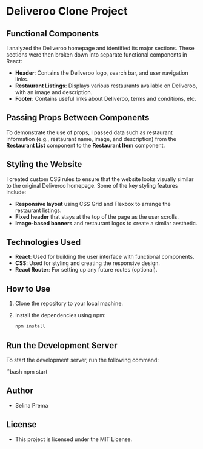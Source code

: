 # Deliveroo Clone Project

## Functional Components
I analyzed the Deliveroo homepage and identified its major sections. These sections were then broken down into separate functional components in React:

- **Header**: Contains the Deliveroo logo, search bar, and user navigation links.
- **Restaurant Listings**: Displays various restaurants available on Deliveroo, with an image and description.
- **Footer**: Contains useful links about Deliveroo, terms and conditions, etc.

## Passing Props Between Components
To demonstrate the use of props, I passed data such as restaurant information (e.g., restaurant name, image, and description) from the **Restaurant List** component to the **Restaurant Item** component.

## Styling the Website
I created custom CSS rules to ensure that the website looks visually similar to the original Deliveroo homepage. Some of the key styling features include:
- **Responsive layout** using CSS Grid and Flexbox to arrange the restaurant listings.
- **Fixed header** that stays at the top of the page as the user scrolls.
- **Image-based banners** and restaurant logos to create a similar aesthetic.

## Technologies Used
- **React**: Used for building the user interface with functional components.
- **CSS**: Used for styling and creating the responsive design.
- **React Router**: For setting up any future routes (optional).

## How to Use
1. Clone the repository to your local machine.
2. Install the dependencies using npm:

   ```bash
   npm install
   
## Run the Development Server
To start the development server, run the following command:

  ``bash
   npm start

## Author
- Selina Prema

## License
- This project is licensed under the MIT License.



